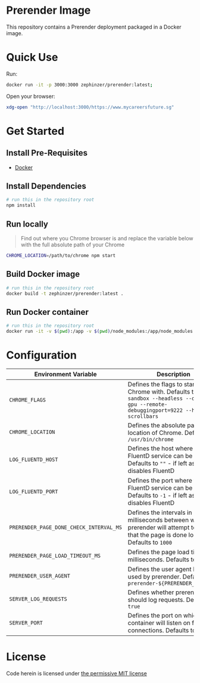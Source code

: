 # Prerender Image

This repository contains a Prerender deployment packaged in a Docker image.

# Quick Use

Run:

```sh
docker run -it -p 3000:3000 zephinzer/prerender:latest;
```

Open your browser:

```sh
xdg-open "http://localhost:3000/https://www.mycareersfuture.sg"
```

# Get Started

## Install Pre-Requisites

- [Docker]()

## Install Dependencies

```sh
# run this in the repository root
npm install
```

## Run locally

> Find out where you Chrome browser is and replace the variable below with the full absolute path of your Chrome

```sh
CHROME_LOCATION=/path/to/chrome npm start
```

## Build Docker image

```sh
# run this in the repository root
docker build -t zephinzer/prerender:latest .
```

## Run Docker container

```sh
# run this in the repository root
docker run -it -v $(pwd):/app -v $(pwd)/node_modules:/app/node_modules -p 3000:3000 zephinzer/prerender:latest;
```

# Configuration

| Environment Variable | Description |
| --- | --- |
| `CHROME_FLAGS` | Defines the flags to start Chrome with. Defaults to `--no-sandbox --headless --disable-gpu --remote-debuggingport=9222 --hide-scrollbars` |
| `CHROME_LOCATION` | Defines the absolute path to the location of Chrome. Defaults to `/usr/bin/chrome` |
| `LOG_FLUENTD_HOST` | Defines the host where the FluentD service can be found. Defaults to `""` - if left as default, disables FluentD |
| `LOG_FLUENTD_PORT` | Defines the port where the FluentD service can be found. Defaults to `-1` - if left as default, disables FluentD |
| `PRERENDER_PAGE_DONE_CHECK_INTERVAL_MS` | Defines the intervals in milliseconds between which prerender will attempt to verify that the page is done loading. Defaults to `1000` |
| `PRERENDER_PAGE_LOAD_TIMEOUT_MS` | Defines the page load timeout in milliseconds. Defaults to `60000` |
| `PRERENDER_USER_AGENT` | Defines the user agent header used by prerender. Defaults to `prerender-${PRERENDER_VERSION}` |
| `SERVER_LOG_REQUESTS` | Defines whether prerender should log requests. Defaults to `true` |
| `SERVER_PORT` | Defines the port on which the container will listen on for connections. Defaults to `3000` |

# License

Code herein is licensed under [the permissive MIT license](./LICENSE)
